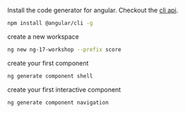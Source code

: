 Install the code generator for angular.
Checkout the [cli api](https://angular.dev/cli).

```bash
npm install @angular/cli -g
```

create a new workspace

```bash
ng new ng-17-workshop --prefix score
```

create your first component

```bash
ng generate component shell
```

create your first interactive component

```bash
ng generate component navigation
```

